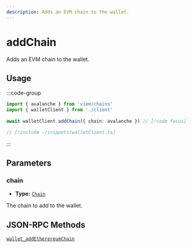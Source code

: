 ```yaml
---
description: Adds an EVM chain to the wallet.
---
```


# addChain

Adds an EVM chain to the wallet.

## Usage

:::code-group

```ts twoslash [example.ts]
import { avalanche } from 'viem/chains'
import { walletClient } from './client'
 
await walletClient.addChain({ chain: avalanche }) // [!code focus]
```

```ts twoslash [client.ts] filename="client.ts"
// [!include ~/snippets/walletClient.ts]
```

:::

## Parameters

### chain

- **Type:** [`Chain`](/docs/glossary/types#chain)

The chain to add to the wallet.

## JSON-RPC Methods

[`wallet_addEtherereumChain`](https://eips.ethereum.org/EIPS/eip-3085)
